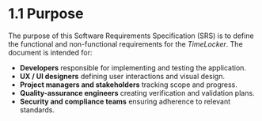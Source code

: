 # 1.1 Purpose
The purpose of this Software Requirements Specification (SRS) is to define the functional and non-functional requirements for the *TimeLocker*. The document is intended for:

- **Developers** responsible for implementing and testing the application.
- **UX / UI designers** defining user interactions and visual design.
- **Project managers and stakeholders** tracking scope and progress.
- **Quality-assurance engineers** creating verification and validation plans.
- **Security and compliance teams** ensuring adherence to relevant standards.
